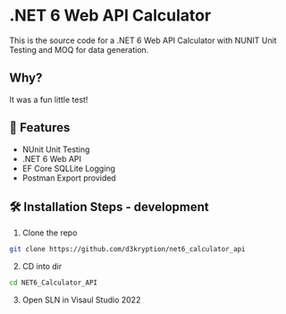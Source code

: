 # .NET 6 Web API Calculator

This is the source code for a .NET 6 Web API Calculator with NUNIT Unit Testing and MOQ for data generation.

## Why?

It was a fun little test!

## 🧐 Features

- NUnit Unit Testing
- .NET 6 Web API
- EF Core SQLLite Logging
- Postman Export provided

## 🛠️ Installation Steps - development

1) Clone the repo

```bash
git clone https://github.com/d3kryption/net6_calculator_api
```

2. CD into dir

```bash
cd NET6_Calculator_API
```

3. Open SLN in Visaul Studio 2022
